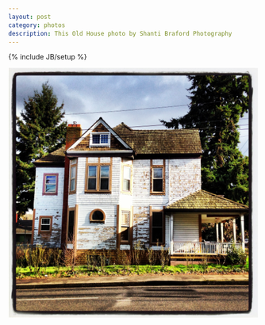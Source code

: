 ```yaml
---
layout: post
category: photos
description: This Old House photo by Shanti Braford Photography
---
```

{% include JB/setup %}

<a href="/photos/around_town_-_portland,_oregon/this_old_house.jpg" title="This Old House"><img src="/photos/around_town_-_portland,_oregon/this_old_house.jpg" alt="This Old House" /></a>

